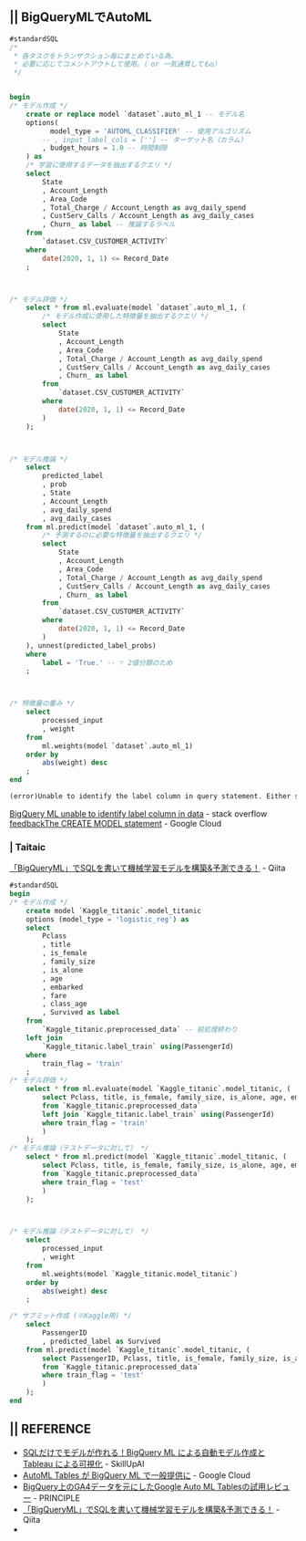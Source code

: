 ## || BigQueryMLでAutoML
```sql
#standardSQL
/*
 * 各タスクをトランザクション毎にまとめている為、
 * 必要に応じてコメントアウトして使用。（ or 一気通貫しても◎）
 */


begin
/* モデル作成 */
    create or replace model `dataset`.auto_ml_1 -- モデル名
    options(
          model_type = 'AUTOML_CLASSIFIER' -- 使用アルゴリズム
        -- , input_label_cols = [''] -- ターゲット名（カラム）
        , budget_hours = 1.0 -- 時間制限
    ) as
    /* 学習に使用するデータを抽出するクエリ */
    select
        State
        , Account_Length
        , Area_Code
        , Total_Charge / Account_Length as avg_daily_spend
        , CustServ_Calls / Account_Length as avg_daily_cases
        , Churn_ as label -- 推論するラベル
    from  
        `dataset.CSV_CUSTOMER_ACTIVITY`
    where
        date(2020, 1, 1) <= Record_Date
    ;



/* モデル評価 */
    select * from ml.evaluate(model `dataset`.auto_ml_1, (
        /* モデル作成に使用した特徴量を抽出するクエリ */
        select
            State
            , Account_Length
            , Area_Code
            , Total_Charge / Account_Length as avg_daily_spend
            , CustServ_Calls / Account_Length as avg_daily_cases
            , Churn_ as label
        from  
            `dataset.CSV_CUSTOMER_ACTIVITY`
        where
            date(2020, 1, 1) <= Record_Date
        )
    );



/* モデル推論 */
    select
        predicted_label
        , prob
        , State
        , Account_Length
        , avg_daily_spend
        , avg_daily_cases
    from ml.predict(model `dataset`.auto_ml_1, (
        /* 予測するのに必要な特徴量を抽出するクエリ */
        select
            State
            , Account_Length
            , Area_Code
            , Total_Charge / Account_Length as avg_daily_spend
            , CustServ_Calls / Account_Length as avg_daily_cases
            , Churn_ as label
        from  
            `dataset.CSV_CUSTOMER_ACTIVITY`
        where
            date(2020, 1, 1) <= Record_Date
        )
    ), unnest(predicted_label_probs)
    where
        label = 'True.' -- ∵ 2値分類のため
    ;



/* 特徴量の重み */
    select 
        processed_input
        , weight
    from 
        ml.weights(model `dataset`.auto_ml_1)
    order by 
        abs(weight) desc
    ;
end
```

```txt
(error)Unable to identify the label column in query statement. Either specify the label column using OPTIONS(input_label_cols=['your_label_col']) or name the label column in the data as 'label'.
```
[BigQuery ML unable to identify label column in data](https://stackoverflow.com/questions/54151811/bigquery-ml-unable-to-identify-label-column-in-data) - stack overflow
[feedbackThe CREATE MODEL statement](https://cloud.google.com/bigquery-ml/docs/reference/standard-sql/bigqueryml-syntax-create) - Google Cloud

### | Taitaic
[「BigQueryML」でSQLを書いて機械学習モデルを構築&予測できる！](https://qiita.com/s_yaginuma/items/b692d3716dcb06416ce0) - Qiita
```sql
#standardSQL
begin
/* モデル作成 */
    create model `Kaggle_titanic`.model_titanic
    options (model_type = 'logistic_reg') as
    select
        Pclass
        , title
        , is_female
        , family_size
        , is_alone
        , age
        , embarked
        , fare
        , class_age
        , Survived as label
    from 
        `Kaggle_titanic.preprocessed_data` -- 前処理終わり
    left join 
        `Kaggle_titanic.label_train` using(PassengerId)
    where 
        train_flag = 'train'
    ;
/* モデル評価 */
    select * from ml.evaluate(model `Kaggle_titanic`.model_titanic, (
        select Pclass, title, is_female, family_size, is_alone, age, embarked, fare, class_age, Survived as label
        from `Kaggle_titanic.preprocessed_data`
        left join `Kaggle_titanic.label_train` using(PassengerId)
        where train_flag = 'train'
        )
    );
/* モデル推論（テストデータに対して） */
    select * from ml.predict(model `Kaggle_titanic`.model_titanic, (
        select Pclass, title, is_female, family_size, is_alone, age, embarked, fare, class_age, Survived as label
        from `Kaggle_titanic.preprocessed_data`
        where train_flag = 'test'
        )
    );



/* モデル推論（テストデータに対して） */
    select 
        processed_input
        , weight
    from 
        ml.weights(model `Kaggle_titanic.model_titanic`)
    order by  
        abs(weight) desc
    ;

/* サブミット作成 (※Kaggle用) */
    select 
        PassengerID
        , predicted_label as Survived
    from ml.predict(model `Kaggle_titanic`.model_titanic, (
        select PassengerID, Pclass, title, is_female, family_size, is_alone, age, embarked, fare, class_age, Survived as label
        from `Kaggle_titanic.preprocessed_data`
        where train_flag = 'test'
        )
    );
end
```


## || REFERENCE
+ [SQLだけでモデルが作れる！BigQuery ML による自動モデル作成と Tableau による可視化](https://www.skillupai.com/blog/tech/bigquery-tableau/) - SkillUpAI
+ [AutoML Tables が BigQuery ML で一般提供に](https://cloud.google.com/blog/ja/products/data-analytics/automl-tables-now-generally-available-bigquery-ml) - Google Cloud
+ [BigQuery上のGA4データを元にしたGoogle Auto ML Tablesの試用レビュー](https://www.principle-c.com/column/ga/ga4/review-ga4-google-auto-ml-tables/) - PRINCIPLE
+ [「BigQueryML」でSQLを書いて機械学習モデルを構築&予測できる！](https://qiita.com/s_yaginuma/items/b692d3716dcb06416ce0) - Qiita
+ 
